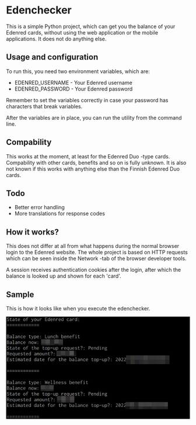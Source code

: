 # Edenchecker

This is a simple Python project, which can get you the balance of your Edenred cards, without using the web application or the mobile applications. It does not do anything else.

## Usage and configuration

To run this, you need two environment variables, which are:

- EDENRED_USERNAME - Your Edenred username
- EDENRED_PASSWORD - Your Edenred password

Remember to set the variables correctly in case your password has characters that break variables.

After the variables are in place, you can run the utility from the command line.

## Compability

This works at the moment, at least for the Edenred Duo -type cards. Compability with other cards, benefits and so on is fully unknown. It is also not known if this works with anything else than the Finnish Edenred Duo cards.

## Todo

- Better error handling
- More translations for response codes

## How it works?

This does not differ at all from what happens during the normal browser login to the Edenred website. The whole project is based on HTTP requests which can be seen inside the Network -tab of the browser developer tools.

A session receives authentication cookies after the login, after which the balance is looked up and shown for each 'card'.


## Sample

This is how it looks like when you execute the edenchecker.

![](edenred_example.png)